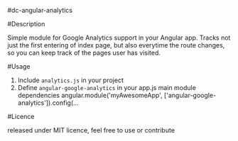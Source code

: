 #dc-angular-analytics

#Description

Simple module for Google Analytics support in your Angular app.
Tracks not just the first entering of index page, but also everytime the route changes, so you can keep track of the pages user has visited.

#Usage

1. Include `analytics.js` in your project
2. Define `angular-google-analytics` in your app.js main module dependencies
    angular.module('myAwesomeApp', ['angular-google-analytics']).config(...

#Licence

released under MIT licence, feel free to use or contribute